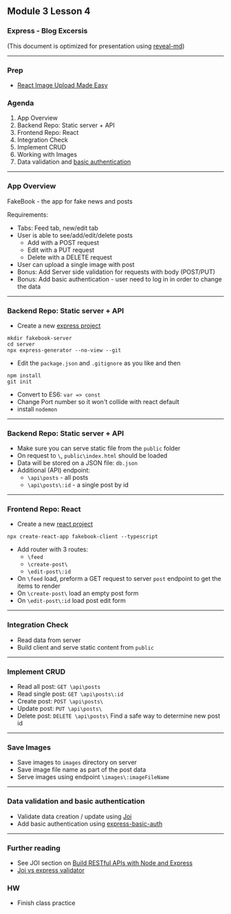 ## Module 3 Lesson 4
### Express - Blog Excersis
(This document is optimized for presentation using [reveal-md](https://github.com/webpro/reveal-md))

---
### Prep
* [React Image Upload Made Easy](https://www.youtube.com/watch?v=XeiOnkEI7XI)

### Agenda
1. App Overview
2. Backend Repo: Static server + API
3. Frontend Repo: React 
4. Integration Check
5. Implement CRUD
6. Working with Images
7. Data validation and [basic authentication](https://developer.mozilla.org/en-US/docs/Web/HTTP/Authentication#The_general_HTTP_authentication_framework) 

---
### App Overview
FakeBook - the app for fake news and posts

Requirements:
* Tabs: Feed tab, new/edit tab
* User is able to see/add/edit/delete posts
    * Add with a POST request
    * Edit with a PUT request
    * Delete with a DELETE request
* User can upload a single image with post
* Bonus: Add Server side validation for requests with body (POST/PUT) 
* Bonus: Add basic authentication - user need to log in in order to change the data

---
### Backend Repo: Static server + API
* Create a new [express project](https://expressjs.com/en/starter/generator.html)
```shell script
mkdir fakebook-server
cd server
npx express-generator --no-view --git 
```

* Edit the `package.json` and `.gitignore` as you like and then
```shell script
npm install
git init
```
* Convert to ES6: `var => const`
* Change Port number so it won't collide with react default
* install `nodemon`

---
### Backend Repo: Static server + API

* Make sure you can serve static file from the `public` folder
* On request to `\`, `public\index.html` should be loaded
* Data will be stored on a JSON file: `db.json`
* Additional (API) endpoint:
    - `\api\posts` - all posts
    - `\api\posts\:id` - a single post by id

---
### Frontend Repo: React 
* Create a new [react project](https://github.com/facebook/create-react-app)
```shell script
npx create-react-app fakebook-client --typescript
```
* Add router with 3 routes: 
    - `\feed`  
    - `\create-post\`
    - `\edit-post\:id`
* On `\feed` load, preform a GET request to server `post` endpoint to get the items to render
* On `\create-post\` load an empty post form
* On `\edit-post\:id` load  post edit form

---
### Integration Check
* Read data from server
* Build client and serve static content from `public`

---
### Implement CRUD
* Read all post:  `GET \api\posts` 
* Read single post:  `GET \api\posts\:id` 
* Create post:  `POST \api\posts\` 
* Update post:  `PUT \api\posts\` 
* Delete post:  `DELETE \api\posts\` 
Find a safe way to determine new post id

---
### Save Images
* Save images to `images` directory on server
* Save image file name as part of the post data
* Serve images using endpoint `\images\:imageFileName`

---
### Data validation and basic authentication
* Validate data creation / update using [Joi](https://github.com/hapijs/joi)
* Add basic authentication using [express-basic-auth](https://www.npmjs.com/package/express-basic-auth)

---
### Further reading
* See JOI section on [Build RESTful APIs with Node and Express](https://www.youtube.com/watch?v=pKd0Rpw7O48)
* [Joi vs express validator](https://101node.io/blog/javascript-validators-comparison-using-joi-vs-express-validator/)

### HW
* Finish class practice


